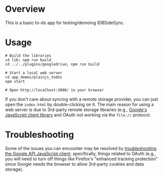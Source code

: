 # Overview

This is a basic to-do app for testing/demoing IDBSideSync.

# Usage

```
# Build the libraries
cd lib; npm run build
cd ../../plugins/googledrive; npm run build

# Start a local web server
cd app_demos/plainjs_todos
npm start

# Open http://localhost:3000/ in your browser
```

If you don't care about syncing with a remote storage provider, you can just open the `index.html` by double-clicking on it. The main reason for using a web server is due to 3rd-party remote storage libraries (e.g., [Google's JavaScript client library](https://github.com/google/google-api-javascript-client/blob/master/docs/faq.md#can-i-use-the-javascript-client-library-to-work-with-local-files-using-the-file-protocol) and OAuth not working via the `file://` protocol.

# Troubleshooting

Some of the issues you can encounter may be resolved by [troubleshooting the Google API JavaScript client](https://developers.google.com/drive/api/v3/quickstart/js?pli=1#troubleshooting); specifically, things related to OAuth (e.g., you will need to turn off things like Firefox's "enhanced tracking protection" since Google needs the browser to allow 3rd-party cookies and data storage).
